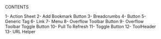 CONTENTS

1- Action Sheet 
2- Add Bookmark Button 
3- Breadcrumbs 
4- Button 
5- Generic Tag 
6- Link 
7- Menu 
8- Overflow Toolbar Button 
9- Overflow Toolbar Toggle Button 
10- Pull To Refresh 
11- Toggle Button 
12- ToolHeader 
13- URL Helper 
